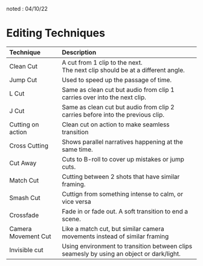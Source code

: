 noted : 04/10/22

# Editing Techniques

|Technique | Description|
|:---------|:-----------|
|Clean Cut |A cut from 1 clip to the next.<br>The next clip should be at a different angle.|
|Jump Cut  |Used to speed up the passage of time.|
|L Cut     |Same as clean cut but audio from clip 1 carries over into the next clip.|
|J Cut     |Same as clean cut but audio from clip 2 carries before into the previous clip.|
|Cutting on action|Clean cut on action to make seamless transition|
|Cross Cutting|Shows parallel narratives happening at the same time.|
|Cut Away  |Cuts to B-roll to cover up mistakes or jump cuts.|
|Match Cut |Cutting between 2 shots that have similar framing.|
|Smash Cut |Cuttign from something intense to calm, or vice versa|
|Crossfade |Fade in or fade out. A soft transition to end a scene.|
|Camera Movement Cut|Like a match cut, but similar camera movements instead of similar framing|
|Invisible cut|Using environment to transition between clips seamesly by using an object or dark/light.|
